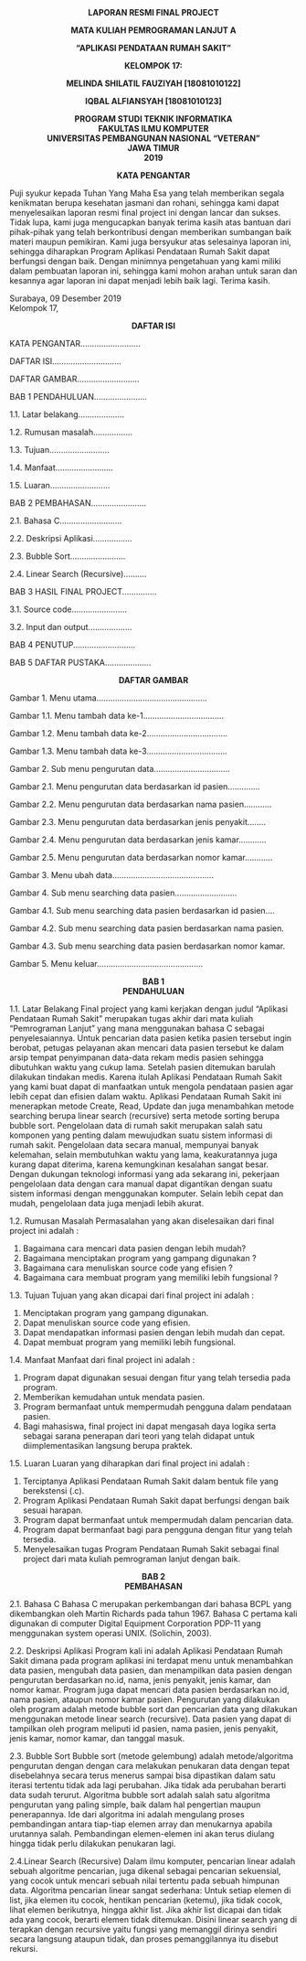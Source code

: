 <center><b>LAPORAN RESMI FINAL PROJECT </b></center></p>  
<p><center><b>MATA KULIAH PEMROGRAMAN LANJUT A</b></center></p>  
<p><center><b>“APLIKASI PENDATAAN RUMAH SAKIT”</b></center></p>  
<p></p>  
<p><center><b>KELOMPOK  17:</b></center></p>  
<p><center><b>MELINDA SHILATIL FAUZIYAH	[18081010122]</b></center></p>  
<p><center><b>IQBAL ALFIANSYAH 	     	[18081010123]</b></center></p>  
<p></p>  
<p></p>  
<center><b>PROGRAM STUDI TEKNIK INFORMATIKA</b></center> 
<center><b>FAKULTAS ILMU KOMPUTER</b></center>
    <center><b>UNIVERSITAS PEMBANGUNAN NASIONAL “VETERAN” </b></center>
    <center><b>JAWA TIMUR</b></center>
    <center><b>2019</b></center>
    <p></p>
    <p></p>
    <p></p>
<center><b>KATA PENGANTAR</b></center>
<p></p>
<div class="text-justify">Puji syukur kepada Tuhan Yang Maha Esa yang telah memberikan segala kenikmatan berupa kesehatan jasmani dan rohani, sehingga kami dapat menyelesaikan laporan resmi final project ini dengan lancar dan sukses. Tidak lupa, kami juga mengucapkan banyak terima kasih atas bantuan dari pihak-pihak yang telah berkontribusi dengan memberikan sumbangan baik materi maupun pemikiran. Kami juga bersyukur atas selesainya laporan ini, sehingga diharapkan Program Aplikasi Pendataan Rumah Sakit dapat berfungsi dengan baik. Dengan minimnya pengetahuan yang kami miliki dalam pembuatan laporan ini, sehingga kami mohon arahan untuk saran dan kesannya agar laporan ini dapat menjadi lebih baik lagi. Terima kasih.</div>
<p></p>
<div class="text-right">Surabaya, 09 Desember 2019</div>
<div class="text-right">Kelompok 17,</div>
<p></p>	
<center><b>DAFTAR  ISI</b></center>

KATA PENGANTAR..........................

DAFTAR ISI..............................

DAFTAR GAMBAR...........................

BAB 1 PENDAHULUAN.......................
	
1.1.	Latar belakang….................

1.2. 	Rumusan masalah.................

1.3.	Tujuan..........................

1.4.	Manfaat.........................

1.5.	Luaran..........................
	
BAB 2 PEMBAHASAN........................

2.1. Bahasa C...........................

2.2. Deskripsi Aplikasi.................

2.3. Bubble Sort........................
	
2.4. Linear Search (Recursive)..........
	
BAB 3 HASIL FINAL PROJECT...............

3.1. Source code........................
	
3.2. Input dan output...................

BAB 4 PENUTUP...........................

BAB 5 DAFTAR PUSTAKA....................









<p></p>
<center><b>DAFTAR GAMBAR</b></center>

Gambar 1. Menu utama................................................

Gambar 1.1. Menu tambah data ke-1...................................

Gambar 1.2. Menu tambah data ke-2...................................

Gambar 1.3. Menu tambah data ke-3...................................

Gambar 2.  Sub menu pengurutan data.................................

Gambar 2.1. Menu pengurutan data berdasarkan id pasien..............

Gambar 2.2. Menu pengurutan data berdasarkan nama pasien............

Gambar 2.3. Menu pengurutan data berdasarkan jenis  penyakit........

Gambar 2.4. Menu pengurutan data berdasarkan jenis kamar............

Gambar 2.5. Menu pengurutan data berdasarkan nomor kamar............

Gambar 3. Menu ubah data............................................

Gambar 4.  Sub menu searching data pasien...........................

Gambar 4.1. Sub menu searching data pasien berdasarkan id pasien....

Gambar 4.2.  Sub menu searching data pasien berdasarkan nama pasien.

Gambar 4.3.  Sub menu searching data pasien berdasarkan nomor kamar.

Gambar 5.  Menu keluar..............................................





<center><b>BAB 1</b></center>
<center><b>PENDAHULUAN</b></center>

1.1.	Latar Belakang
	Final project yang kami kerjakan dengan judul “Aplikasi Pendataan Rumah Sakit” merupakan tugas akhir dari mata kuliah “Pemrograman Lanjut” yang mana menggunakan bahasa C sebagai penyelesaiannya. Untuk pencarian data pasien ketika pasien tersebut ingin berobat, petugas pelayanan akan mencari data pasien tersebut ke dalam arsip tempat penyimpanan data-data rekam medis pasien sehingga dibutuhkan waktu yang cukup lama. Setelah pasien ditemukan barulah dilakukan tindakan medis. Karena itulah Aplikasi Pendataan Rumah Sakit yang kami buat dapat di manfaatkan untuk mengola pendataan pasien agar lebih cepat dan efisien dalam waktu. Aplikasi  Pendataan Rumah Sakit ini menerapkan metode Create, Read, Update dan juga menambahkan metode searching berupa linear search (recursive) serta metode sorting berupa bubble sort. Pengelolaan data di rumah sakit merupakan salah satu komponen yang penting  dalam  mewujudkan  suatu  sistem  informasi  di  rumah  sakit. Pengelolaan  data  secara  manual,  mempunyai  banyak  kelemahan,  selain membutuhkan waktu yang lama, keakuratannya juga kurang  dapat  diterima, karena  kemungkinan  kesalahan  sangat  besar.  Dengan  dukungan  teknologi informasi  yang  ada  sekarang  ini,  pekerjaan  pengelolaan  data  dengan  cara manual dapat digantikan dengan suatu sistem informasi dengan menggunakan komputer. Selain lebih cepat dan mudah, pengelolaan data juga menjadi lebih akurat.

1.2.	Rumusan Masalah
	Permasalahan yang akan diselesaikan dari final project ini adalah :
1.	Bagaimana cara mencari data pasien dengan lebih mudah?
2.	Bagaimana menciptakan program yang gampang digunakan ?
3.	Bagaimana cara menuliskan source code yang efisien ?
4.	Bagaimana cara membuat program yang memiliki lebih fungsional ?

1.3.	Tujuan
	Tujuan yang akan dicapai dari final project ini adalah :	
1.	Menciptakan program yang gampang digunakan.
2.	Dapat menuliskan source code yang efisien.
3.	Dapat mendapatkan informasi pasien dengan lebih mudah dan cepat. 
4.	Dapat membuat program yang memiliki lebih fungsional.

1.4.	Manfaat
	Manfaat dari final project ini adalah :
1.	Program dapat digunakan sesuai dengan fitur yang telah tersedia pada program.
2.	Memberikan kemudahan untuk mendata pasien. 
3.	Program bermanfaat untuk mempermudah pengguna dalam pendataan pasien.
4.	Bagi mahasiswa, final project ini dapat mengasah daya logika serta sebagai sarana penerapan dari teori yang telah didapat untuk diimplementasikan langsung berupa praktek.

1.5.	Luaran
	Luaran yang diharapkan dari final project ini adalah :
1.	Terciptanya Aplikasi Pendataan Rumah Sakit dalam bentuk file yang berekstensi (.c).
2.	Program Aplikasi Pendataan Rumah Sakit dapat berfungsi dengan baik sesuai harapan.
3.	Program dapat bermanfaat untuk mempermudah dalam pencarian data. 
4.	Program dapat bermanfaat bagi para pengguna dengan fitur yang telah tersedia.
5.	Menyelesaikan tugas Program Pendataan Rumah Sakit sebagai final project dari mata kuliah pemrograman lanjut dengan baik.


<center><b>BAB 2</b></center>
<center><b>PEMBAHASAN</b></center>

2.1. Bahasa C
	Bahasa C merupakan perkembangan dari bahasa BCPL yang dikembangkan oleh Martin Richards pada tahun 1967. Bahasa C pertama kali digunakan di computer Digital Equipment Corporation PDP-11 yang menggunakan system operasi UNIX. (Solichin, 2003).

2.2. Deskripsi Aplikasi
	Program kali ini adalah Aplikasi Pendataan Rumah Sakit dimana pada program aplikasi ini terdapat menu untuk menambahkan data pasien, mengubah data pasien, dan menampilkan data pasien dengan pengurutan berdasarkan no.id, nama, jenis penyakit, jenis kamar, dan nomor kamar. Program juga dapat mencari data pasien berdasarkan no.id, nama pasien, ataupun nomor kamar pasien. Pengurutan yang dilakukan oleh program adalah metode bubble sort dan pencarian data yang dilakukan menggunakan metode linear search (recursive). Data pasien yang dapat di tampilkan oleh program meliputi id pasien, nama pasien, jenis penyakit, jenis kamar, nomor kamar, dan tanggal masuk.

2.3. Bubble Sort 
	Bubble sort (metode gelembung) adalah metode/algoritma pengurutan dengan dengan cara melakukan penukaran data dengan tepat disebelahnya secara terus menerus sampai bisa dipastikan dalam satu iterasi tertentu tidak ada lagi perubahan. Jika tidak ada perubahan berarti data sudah terurut.
Algoritma bubble sort adalah salah satu algoritma pengurutan yang paling simple, baik dalam hal pengertian maupun penerapannya. Ide dari algoritma ini adalah mengulang proses pembandingan antara tiap-tiap elemen array dan menukarnya apabila urutannya salah. Pembandingan elemen-elemen ini akan terus diulang hingga tidak perlu dilakukan penukaran lagi.


2.4.Linear Search (Recursive)
Dalam ilmu komputer, pencarian linear adalah sebuah algoritme pencarian, juga dikenal sebagai pencarian sekuensial, yang cocok untuk mencari sebuah nilai tertentu pada sebuah himpunan data. 
Algoritma pencarian linear sangat sederhana: Untuk setiap elemen di list, jika elemen itu cocok, hentikan pencarian (ketemu), jika tidak cocok, lihat elemen berikutnya, hingga akhir list. Jika akhir list dicapai dan tidak ada yang cocok, berarti elemen tidak ditemukan. Disini linear search yang di terapkan dengan recursive yaitu fungsi yang memanggil dirinya sendiri secara langsung ataupun tidak, dan proses pemanggilannya itu disebut rekursi. 
